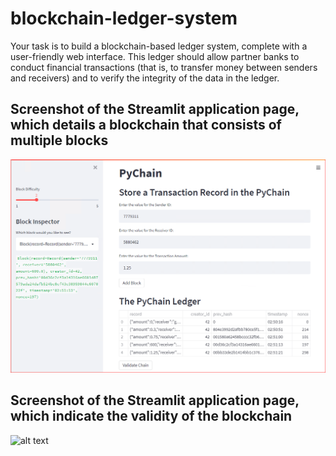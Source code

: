 # blockchain-ledger-system
Your task is to build a blockchain-based ledger system, complete with a user-friendly web interface. This ledger should allow partner banks to conduct financial transactions (that is, to transfer money between senders and receivers) and to verify the integrity of the data in the ledger.


## Screenshot of the Streamlit application page, which details a blockchain that consists of multiple blocks

![alt text](/Images/PyChain_Multple_Block_Entries.PNG)

## Screenshot of the Streamlit application page, which indicate the validity of the blockchain

![alt text](/Images/PyChain_Multple_Block_Entries_VALIDATED_CHAIN.PNG)


